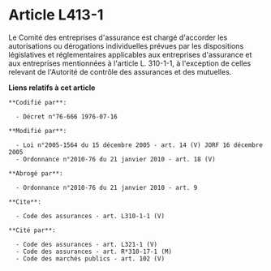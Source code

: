 # Article L413-1

Le Comité des entreprises d'assurance est chargé d'accorder les autorisations ou dérogations individuelles prévues par les
dispositions législatives et réglementaires applicables aux entreprises d'assurance et aux entreprises mentionnées à
l'article L. 310-1-1, à l'exception de celles relevant de l'Autorité de contrôle des assurances et des mutuelles.

**Liens relatifs à cet article**

	**Codifié par**:

	  - Décret n°76-666 1976-07-16

	**Modifié par**:

	  - Loi n°2005-1564 du 15 décembre 2005 - art. 14 (V) JORF 16 décembre 2005
	  - Ordonnance n°2010-76 du 21 janvier 2010 - art. 18 (V)

	**Abrogé par**:

	  - Ordonnance n°2010-76 du 21 janvier 2010 - art. 9

	**Cite**:

	  - Code des assurances - art. L310-1-1 (V)

	**Cité par**:

	  - Code des assurances - art. L321-1 (V)
	  - Code des assurances - art. R*310-17-1 (M)
	  - Code des marchés publics - art. 102 (V)
